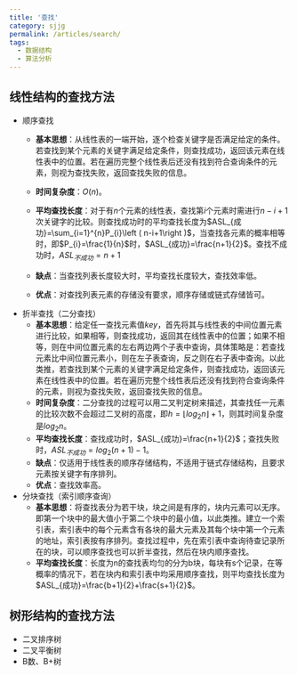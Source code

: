 ```yaml
---
title: '查找'
category: sjjg
permalink: /articles/search/
tags:
  - 数据结构
  - 算法分析
---
```


## 线性结构的查找方法
- 顺序查找<br>
  - **基本思想**：从线性表的一端开始，逐个检查关键字是否满足给定的条件。若查找到某个元素的关键字满足给定条件，则查找成功，返回该元素在线性表中的位置。若在遍历完整个线性表后还没有找到符合查询条件的元素，则视为查找失败，返回查找失败的信息。

  - **时间复杂度**：$O\left( n \right)$。
  - **平均查找长度**：对于有$n$个元素的线性表，查找第$i$个元素时需进行$n-i+1$次关键字的比较。则查找成功时的平均查找长度为$ASL_{成功}=\sum_{i=1}^{n}P_{i}\left ( n-i+1\right )$，当查找各元素的概率相等时，即$P_{i}=\frac{1}{n}$时，$ASL_{成功}=\frac{n+1}{2}$。查找不成功时，$ASL_{不成功}=n+1$
  - **缺点**：当查找列表长度较大时，平均查找长度较大，查找效率低。
  - **优点**：对查找列表元素的存储没有要求，顺序存储或链式存储皆可。
- 折半查找（二分查找）
   - **基本思想**：给定任一查找元素值$key$，首先将其与线性表的中间位置元素进行比较，如果相等，则查找成功，返回其在线性表中的位置；如果不相等，则在中间位置元素的左右两边两个子表中查询，具体策略是：若查找元素比中间位置元素小，则在左子表查询，反之则在右子表中查询。以此类推，若查找到某个元素的关键字满足给定条件，则查找成功，返回该元素在线性表中的位置。若在遍历完整个线性表后还没有找到符合查询条件的元素，则视为查找失败，返回查找失败的信息。
  - **时间复杂度**：二分查找的过程可以用二叉判定树来描述，其查找任一元素的比较次数不会超过二叉树的高度，即$h=\left \lfloor log_{2}n \right \rfloor+1$，则其时间复杂度是$log_{2}n$。
  - **平均查找长度**：查找成功时，$ASL_{成功}=\frac{n+1}{2}$；查找失败时，$ASL_{不成功}=log_{2}\left(n+1\right)-1$。
  - **缺点**：仅适用于线性表的顺序存储结构，不适用于链式存储结构，且要求元素按关键字有序排列。
  - **优点**：查找效率高。
- 分块查找（索引顺序查询）
  - **基本思想**：将查找表分为若干块，块之间是有序的，块内元素可以无序。即第一个块中的最大值小于第二个块中的最小值，以此类推。建立一个索引表，索引表中的每个元素含有各块的最大元素及其每个块中第一个元素的地址，索引表按有序排列。查找过程中，先在索引表中查询待查记录所在的块，可以顺序查找也可以折半查找，然后在块内顺序查找。
  - **平均查找长度**：长度为n的查找表均匀的分为b块，每块有s个记录，在等概率的情况下，若在块内和索引表中均采用顺序查找，则平均查找长度为$ASL_{成功}=\frac{b+1}{2}+\frac{s+1}{2}$。

## 树形结构的查找方法
- 二叉排序树
- 二叉平衡树
- B数、B+树